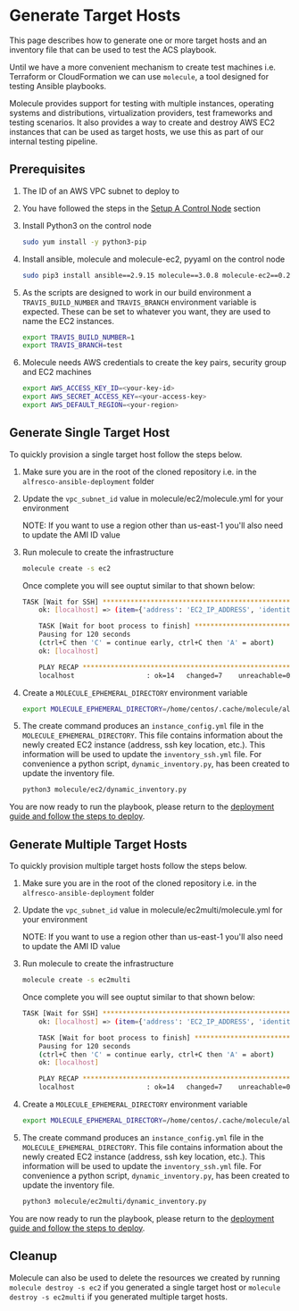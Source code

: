 # Generate Target Hosts

This page describes how to generate one or more target hosts and an inventory file that can be used to test the ACS playbook.

Until we have a more convenient mechanism to create test machines i.e. Terraform or CloudFormation we can use `molecule`, a tool designed for testing Ansible playbooks.

Molecule provides support for testing with multiple instances, operating systems and distributions, virtualization providers, test frameworks and testing scenarios. It also provides a way to create and destroy AWS EC2 instances that can be used as target hosts, we use this as part of our internal testing pipeline.

## Prerequisites

1. The ID of an AWS VPC subnet to deploy to
2. You have followed the steps in the [Setup A Control Node](./deployment-guide.md#setup-a-control-node) section
3. Install Python3 on the control node

    ```bash
    sudo yum install -y python3-pip
    ```

4. Install ansible, molecule and molecule-ec2, pyyaml on the control node

    ```bash
    sudo pip3 install ansible==2.9.15 molecule==3.0.8 molecule-ec2==0.2 pyyaml
    ```

5. As the scripts are designed to work in our build environment a `TRAVIS_BUILD_NUMBER` and `TRAVIS_BRANCH` environment variable is expected. These can be set to whatever you want, they are used to name the EC2 instances.

    ```bash
    export TRAVIS_BUILD_NUMBER=1
    export TRAVIS_BRANCH=test
    ```

6. Molecule needs AWS credentials to create the key pairs, security group and EC2 machines

    ```bash
    export AWS_ACCESS_KEY_ID=<your-key-id>
    export AWS_SECRET_ACCESS_KEY=<your-access-key>
    export AWS_DEFAULT_REGION=<your-region>
    ```

## Generate Single Target Host

To quickly provision a single target host follow the steps below.

1. Make sure you are in the root of the cloned repository i.e. in the `alfresco-ansible-deployment` folder

2. Update the `vpc_subnet_id` value in molecule/ec2/molecule.yml for your environment

    NOTE: If you want to use a region other than us-east-1 you'll also need to update the AMI ID value

3. Run molecule to create the infrastructure

    ```bash
    molecule create -s ec2
    ```

    Once complete you will see ouptut similar to that shown below:

    ```bash
    TASK [Wait for SSH] ************************************************************
        ok: [localhost] => (item={'address': 'EC2_IP_ADDRESS', 'identity_file': '/home/centos/.cache/molecule/alfresco-ansible-deployment/ec2/ssh_key', 'instance': 'EC2_INSTANCE_NAME', 'instance_ids': ['EC2_INSTANCE_ID'], 'port': 22, 'user': 'centos'})

        TASK [Wait for boot process to finish] *****************************************
        Pausing for 120 seconds
        (ctrl+C then 'C' = continue early, ctrl+C then 'A' = abort)
        ok: [localhost]

        PLAY RECAP *********************************************************************
        localhost                  : ok=14   changed=7    unreachable=0    failed=0    skipped=0    rescued=0    ignored=0
    ```

4. Create a `MOLECULE_EPHEMERAL_DIRECTORY` environment variable

    ```bash
    export MOLECULE_EPHEMERAL_DIRECTORY=/home/centos/.cache/molecule/alfresco-ansible-deployment/ec2
    ```

5. The create command produces an `instance_config.yml` file in the `MOLECULE_EPHEMERAL_DIRECTORY`. This file contains information about the newly created EC2 instance (address, ssh key location, etc.). This information will be used to update the `inventory_ssh.yml` file. For convenience a python script, `dynamic_inventory.py`, has been created to update the inventory file.

    ```bash
    python3 molecule/ec2/dynamic_inventory.py
    ```

You are now ready to run the playbook, please return to the [deployment guide and follow the steps to deploy](./deployment-guide.md#single-machine-deployment).

## Generate Multiple Target Hosts

To quickly provision multiple target hosts follow the steps below.

1. Make sure you are in the root of the cloned repository i.e. in the `alfresco-ansible-deployment` folder

2. Update the `vpc_subnet_id` value in molecule/ec2multi/molecule.yml for your environment

    NOTE: If you want to use a region other than us-east-1 you'll also need to update the AMI ID value

3. Run molecule to create the infrastructure

    ```bash
    molecule create -s ec2multi
    ```

    Once complete you will see ouptut similar to that shown below:

    ```bash
    TASK [Wait for SSH] ************************************************************
        ok: [localhost] => (item={'address': 'EC2_IP_ADDRESS', 'identity_file': '/home/centos/.cache/molecule/alfresco-ansible-deployment/ec2/ssh_key', 'instance': 'EC2_INSTANCE_NAME', 'instance_ids': ['EC2_INSTANCE_ID'], 'port': 22, 'user': 'centos'})

        TASK [Wait for boot process to finish] *****************************************
        Pausing for 120 seconds
        (ctrl+C then 'C' = continue early, ctrl+C then 'A' = abort)
        ok: [localhost]

        PLAY RECAP *********************************************************************
        localhost                  : ok=14   changed=7    unreachable=0    failed=0    skipped=0    rescued=0    ignored=0
    ```

4. Create a `MOLECULE_EPHEMERAL_DIRECTORY` environment variable

    ```bash
    export MOLECULE_EPHEMERAL_DIRECTORY=/home/centos/.cache/molecule/alfresco-ansible-deployment/ec2multi
    ```

5. The create command produces an `instance_config.yml` file in the `MOLECULE_EPHEMERAL_DIRECTORY`. This file contains information about the newly created EC2 instance (address, ssh key location, etc.). This information will be used to update the `inventory_ssh.yml` file. For convenience a python script, `dynamic_inventory.py`, has been created to update the inventory file.

    ```bash
    python3 molecule/ec2multi/dynamic_inventory.py
    ```

You are now ready to run the playbook, please return to the [deployment guide and follow the steps to deploy](./deployment-guide.md#multi-machine-deployment).

## Cleanup

Molecule can also be used to delete the resources we created by running `molecule destroy -s ec2` if you generated a single target host or `molecule destroy -s ec2multi` if you generated multiple target hosts.
